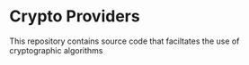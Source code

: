 # Crypto Providers
This repository contains source code that faciltates the use of cryptographic algorithms
